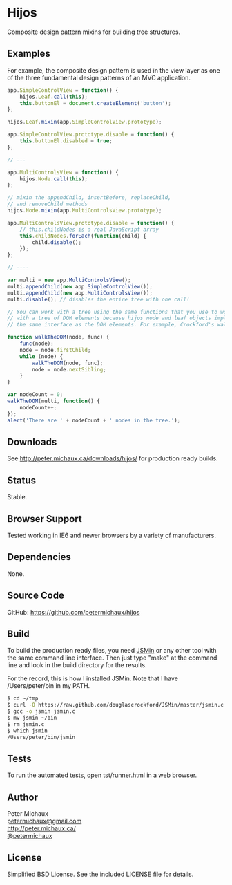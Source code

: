 Hijos
=====

Composite design pattern mixins for building tree structures.


Examples
--------

For example, the composite design pattern is used in the view layer
as one of the three fundamental design patterns of an MVC application.

```javascript
app.SimpleControlView = function() {
    hijos.Leaf.call(this);
    this.buttonEl = document.createElement('button');
};

hijos.Leaf.mixin(app.SimpleControlView.prototype);

app.SimpleControlView.prototype.disable = function() {
    this.buttonEl.disabled = true;
};

// ---

app.MultiControlsView = function() {
    hijos.Node.call(this);
};

// mixin the appendChild, insertBefore, replaceChild,
// and removeChild methods
hijos.Node.mixin(app.MultiControlsView.prototype);

app.MultiControlsView.prototype.disable = function() {
    // this.childNodes is a real JavaScript array
    this.childNodes.forEach(function(child) {
        child.disable();
    });
};

// ----

var multi = new app.MultiControlsView();
multi.appendChild(new app.SimpleControlView());
multi.appendChild(new app.MultiControlsView());
multi.disable(); // disables the entire tree with one call!

// You can work with a tree using the same functions that you use to work
// with a tree of DOM elements because hijos node and leaf objects implement
// the same interface as the DOM elements. For example, Crockford's walkTheDom:

function walkTheDOM(node, func) {
    func(node);
    node = node.firstChild;
    while (node) {
        walkTheDOM(node, func);
        node = node.nextSibling;
    }
}

var nodeCount = 0;
walkTheDOM(multi, function() {
    nodeCount++;
});
alert('There are ' + nodeCount + ' nodes in the tree.');
```


Downloads
---------

See http://peter.michaux.ca/downloads/hijos/ for production ready builds.


Status
------

Stable.


Browser Support
---------------

Tested working in IE6 and newer browsers by a variety of manufacturers.


Dependencies
------------

None.


Source Code
-----------

GitHub: https://github.com/petermichaux/hijos


Build
-----

To build the production ready files, you need [JSMin](http://www.crockford.com/javascript/jsmin.html) or any other tool with the same command line interface. Then just type "make" at the command line and look in the build directory for the results.

For the record, this is how I installed JSMin. Note that I have /Users/peter/bin in my PATH.

```sh
$ cd ~/tmp
$ curl -O https://raw.github.com/douglascrockford/JSMin/master/jsmin.c
$ gcc -o jsmin jsmin.c
$ mv jsmin ~/bin
$ rm jsmin.c
$ which jsmin
/Users/peter/bin/jsmin
```


Tests
-----

To run the automated tests, open tst/runner.html in a web browser.


Author
------

Peter Michaux<br>
petermichaux@gmail.com<br>
http://peter.michaux.ca/<br>
[@petermichaux](https://twitter.com/petermichaux)


License
-------

Simplified BSD License. See the included LICENSE file for details.
